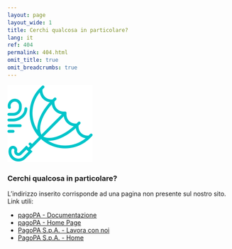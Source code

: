 ```yaml
---
layout: page
layout_wide: 1
title: Cerchi qualcosa in particolare?
lang: it
ref: 404
permalink: 404.html
omit_title: true
omit_breadcrumbs: true
---
```


<div class="py-2 my-5 col-md-6 mx-auto">
    <div class="text-center my-3">
        <img src="/assets/images/pictograms/umbrella.svg" alt="404">
    </div>
    <h3 class="text-center">Cerchi qualcosa in particolare?</h3>
    <div class="text-center ">L’indirizzo inserito corrisponde ad una pagina non presente sul nostro sito.</div>
    <div class="my-5">
        <div class="font-weight-semibold heading-border-bottom mb-3">Link utili:</div>
        <ul class="list-unstyled">
            <li><a class="font-weight-semibold text-decoration-none" href="/it/prestatori-servizi-di-pagamento/documentazione/" title="pagoPA - Documentazione">pagoPA - Documentazione</a></li>
            <li><a class="font-weight-semibold text-decoration-none" href="/" title="pagoPA - Home Page">pagoPA - Home Page</a></li>
            <li><a class="font-weight-semibold text-decoration-none" href="https://www.pagopa.it/it/lavora-con-noi/" title="PagoPA S.p.A. - Lavora con noi">PagoPA S.p.A. - Lavora con noi</a></li>
            <li><a class="font-weight-semibold text-decoration-none" href="https://www.pagopa.it/" title="PagoPA S.p.A. - Home">PagoPA S.p.A. - Home</a></li>
        </ul>
    </div>
</div>
